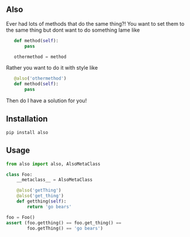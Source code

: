 ## Also
Ever had lots of methods that do the same thing?!
You want to set them to the same thing but dont want to do something lame like
```python
   def method(self):
       pass

   othermethod = method
```

Rather you want to do it with style like

```python
   @also('othermethod')
   def method(self):
       pass
```

Then do I have a solution for you!

## Installation
```
pip install also
```

## Usage
```python
from also import also, AlsoMetaClass

class Foo:
    __metaclass__ = AlsoMetaClass

    @also('getThing')
    @also('get_thing')
    def getthing(self):
        return 'go bears'

foo = Foo()
assert (foo.getthing() == foo.get_thing() == 
        foo.getThing() == 'go bears')
```